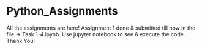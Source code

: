 # Python_Assignments
All the assignments are here!
Assignment 1 done & submitted till now in the file -> Task 1-4.ipynb.
Use jupyter notebook to see & execute the code.
Thank You!
